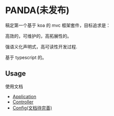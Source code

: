 # PANDA(未发布)
稿定第一个基于 koa 的 mvc 框架套件，目标追求是：

高效的，可维护的，高拓展性的。

强语义化声明式，高可读性开发过程.

基于 typescript 的。

## Usage
使用文档
- <a href='./docs/usage/application.md'>Application</a>
- <a href='./docs/usage/controller.md'>Controller</a>
- <a href='./docs/usage/config.md'>Config(文档待完善)</a>